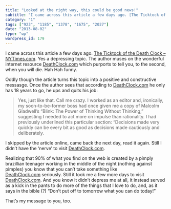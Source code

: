 ```yaml
---
title: "Looked at the right way, this could be good news!"
subtitle: "I came across this article a few days ago. [The Ticktock of the Death Clock – NYTimes.com](http://we..."
category: "1"
tags: ["923", "1185", "1378", "1675", "2027"]
date: "2013-08-02"
type: "wp"
wordpress_id: 179
---
```

I came across this article a few days ago. [The Ticktock of the Death Clock – NYTimes.com](http://well.blogs.nytimes.com/2013/08/01/the-tick-tock-of-the-death-clock/?_r=0). Yes a depressing topic. The author muses on the wonderful internet resource [DeathClock.com](http://deathclock.com/) which purports to tell you, to the second, when you will die. Hah Hah funny.

Oddly though the article turns this topic into a positive and constructive messasge. Once the author sees that according to [DeathClock.com](http://deathclock.com/) he only has 18 years to go, he ups and quits his job:

> Yes, just like that. Call me crazy. I worked as an editor and, ironically, my soon-to-be-former boss had once given me a copy of Malcolm Gladwell’s “Blink: The Power of Thinking Without Thinking,” suggesting I needed to act more on impulse than rationality. I had previously underlined this particular section: “Decisions made very quickly can be every bit as good as decisions made cautiously and deliberately.

I skipped by the article online, came back the next day, read it again. Still I didn’t have the ‘nerve’ to visit [DeathClock.com](http://deathclock.com/).

Realizing that 90% of what you find on the web is created by a pimply brazillian teenager working in the middle of the night (nothing against pimples) you know that you can’t take something like [DeathClock.com](http://deathclock.com/) seriously. Still it took me a few more days to visit [DeathClock.com](http://deathclock.com/). And you know it didn’t depress me at all, it instead served as a kick in the pants to do more of the things that I love to do, and, as it says in the bible (?) “Don’t put off to tomorrow what you can do today!”

That’s my message to you, too.